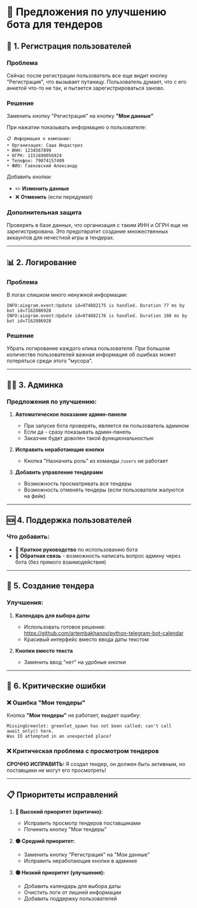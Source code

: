 # 📝 Предложения по улучшению бота для тендеров

## 🔐 1. Регистрация пользователей

### Проблема
Сейчас после регистрации пользователь все еще видит кнопку "Регистрация", что вызывает путаницу. Пользователь думает, что с его анкетой что-то не так, и пытается зарегистрироваться заново.

### Решение
Заменить кнопку "Регистрация" на кнопку **"Мои данные"**

При нажатии показывать информацию о пользователе:
```
📋 Информация о компании:
• Организация: Саша Индастриз
• ИНН: 1234567899  
• ОГРН: 1151690056924
• Телефон: 79874157409
• ФИО: Гавковский Александр
```

Добавить кнопки:
- ✏️ **Изменить данные**
- ❌ **Отменить** (если передумал)

### Дополнительная защита
Проверять в базе данных, что организация с таким ИНН и ОГРН еще не зарегистрирована. Это предотвратит создание множественных аккаунтов для нечестной игры в тендерах.

---

## 📊 2. Логирование

### Проблема
В логах слишком много ненужной информации:
```
INFO:aiogram.event:Update id=974882175 is handled. Duration 77 ms by bot id=7162086928
INFO:aiogram.event:Update id=974882176 is handled. Duration 108 ms by bot id=7162086928
```

### Решение
Убрать логирование каждого клика пользователя. При большом количестве пользователей важная информация об ошибках может потеряться среди этого "мусора".

---

## 👨‍💼 3. Админка

### Предложения по улучшению:

1. **Автоматическое показание админ-панели**
   - При запуске бота проверять, является ли пользователь админом
   - Если да - сразу показывать админ-панель
   - Заказчик будет доволен такой функциональностью

2. **Исправить неработающие кнопки**
   - Кнопка "Назначить роль" из команды `/users` не работает

3. **Добавить управление тендерами**
   - Возможность просматривать все тендеры
   - Возможность отменять тендеры (если пользователи жалуются на фейк)

---

## 🆘 4. Поддержка пользователей

### Что добавить:
- 📖 **Краткое руководство** по использованию бота
- 💬 **Обратная связь** - возможность написать вопрос админу через бота (без прямого взаимодействия)

---

## 📅 5. Создание тендера

### Улучшения:
1. **Календарь для выбора даты**
   - Использовать готовое решение: https://github.com/artembakhanov/python-telegram-bot-calendar
   - Красивый интерфейс вместо ввода даты текстом

2. **Кнопки вместо текста**
   - Заменить ввод "нет" на удобные кнопки

---

## 🚨 6. Критические ошибки

### ❌ Ошибка "Мои тендеры"
Кнопка **"Мои тендеры"** не работает, выдает ошибку:
```
MissingGreenlet: greenlet_spawn has not been called; can't call await_only() here. 
Was IO attempted in an unexpected place?
```

### ❌ Критическая проблема с просмотром тендеров
**СРОЧНО ИСПРАВИТЬ:** Я создал тендер, он должен быть активным, но поставщики не могут его просмотреть!

---

## 📋 Приоритеты исправлений

1. **🔴 Высокий приоритет (критично):**
   - Исправить просмотр тендеров поставщиками
   - Починить кнопку "Мои тендеры"

2. **🟡 Средний приоритет:**
   - Заменить кнопку "Регистрация" на "Мои данные"
   - Исправить неработающие кнопки в админке

3. **🟢 Низкий приоритет (улучшения):**
   - Добавить календарь для выбора даты
   - Очистить логи от лишней информации
   - Добавить поддержку пользователей